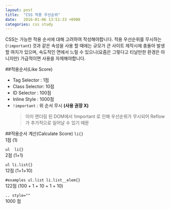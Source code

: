 ```yaml
---
layout: post
title:  "CSS 적용 우선순위"
date:   2016-01-06 13:51:33 +0900
categories: css study
---
```

CSS는 가능한 적용 순서에 대해 고려하여 작성해야합니다. 적용 우선순위를 무시하는 (```!important```) 것과 같은 속성을 사용 할 때에는 규모가 큰 사이트 제작시에 충돌아 발생 할 여지가 있으며, 속도적인 면에서 느릴 수 있으니(요즘은 그렇다고 티날만한 환경은 아니지만) 가급적이면 사용을 자제해야합니다. 

##적용순서(Like Score)
- Tag Selector : 1점
- Class Selector: 10점
- ID Selector : 100점
- Inline Style : 1000점
- ```!important``` : 위 순서 무시 **(사용 권장 X)**
	> 이미 렌더링 된 DOM에서 !important 로 인해 우선순위가 무시되어 Reflow 가 추가적으로 일어날 수 있기 때문

 

##적용순서 계산(Calculate Score)
```li{}```<br>
1점 (1)

```ul  li{}```<br>
2점 (1+1)

```ul li.list{}```<br>
12점 (1+1+10)

```#examples ul.list li.list__elem{}```<br>
122점 (100 + 1 + 10 + 1 + 10)

```.. style=""```<br>
1000 점
  